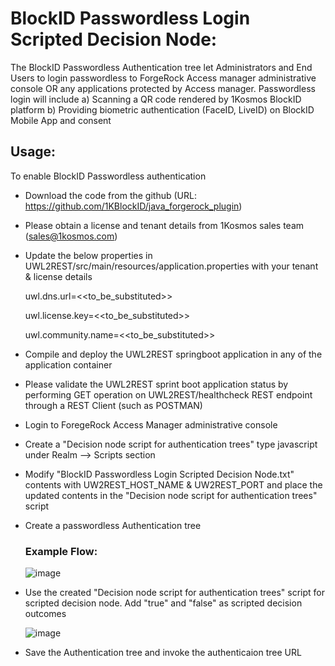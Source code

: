 # **BlockID Passwordless Login Scripted Decision Node:**

The BlockID Passwordless Authentication tree let Administrators and End Users to login passwordless to ForgeRock Access manager administrative console OR any applications protected by Access manager. Passwordless login will include 
  a) Scanning a QR code rendered by 1Kosmos BlockID platform 
  b) Providing biometric authentication (FaceID, LiveID) on BlockID Mobile App and consent

## **Usage:**
To enable BlockID Passwordless authentication
* Download the code from the github (URL: https://github.com/1KBlockID/java_forgerock_plugin) 
* Please obtain a license and tenant details from 1Kosmos sales team (<sales@1kosmos.com>) 
* Update the below properties in UWL2REST/src/main/resources/application.properties with your tenant & license details
  
  uwl.dns.url=<<to_be_substituted>>
  
  uwl.license.key=<<to_be_substituted>>
  
  uwl.community.name=<<to_be_substituted>>
  
* Compile and deploy the UWL2REST springboot application in any of the application container
* Please validate the UWL2REST sprint boot application status by performing GET operation on UWL2REST/healthcheck REST endpoint through a REST Client (such as POSTMAN)
* Login to ForegeRock Access Manager administrative console
* Create a "Decision node script for authentication trees" type javascript under Realm --> Scripts section
* Modify "BlockID Passwordless Login Scripted Decision Node.txt" contents with UW2REST_HOST_NAME & UW2REST_PORT and place the updated contents in the "Decision node script for authentication trees" script
* Create a passwordless Authentication tree 
  ### **Example Flow:**

  ![image](https://user-images.githubusercontent.com/114595779/205929301-3414a1c0-38dd-4385-b4f3-dff6f5499a7a.png)

* Use the created "Decision node script for authentication trees" script for scripted decision node. Add "true" and "false" as scripted decision outcomes

  ![image](https://user-images.githubusercontent.com/114595779/206332002-7b5d3349-adad-48f4-b2c9-181ab2744148.png)

* Save the Authentication tree and invoke the authenticaion tree URL
